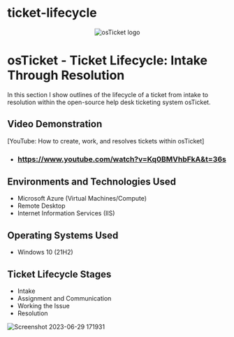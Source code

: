 # ticket-lifecycle
<p align="center">
<img src="https://i.imgur.com/Clzj7Xs.png" alt="osTicket logo"/>
</p>

<h1>osTicket - Ticket Lifecycle: Intake Through Resolution</h1>
In this section I show outlines of the lifecycle of a ticket from intake to resolution within the open-source help desk ticketing system osTicket.<br />


<h2>Video Demonstration</h2>

 [YouTube: How to create, work, and resolves tickets within osTicket]
- ### https://www.youtube.com/watch?v=Kq0BMVhbFkA&t=36s



<h2>Environments and Technologies Used</h2>

- Microsoft Azure (Virtual Machines/Compute)
- Remote Desktop
- Internet Information Services (IIS)

<h2>Operating Systems Used </h2>

- Windows 10</b> (21H2)

<h2>Ticket Lifecycle Stages</h2>

- Intake
- Assignment and Communication
- Working the Issue
- Resolution

![Screenshot 2023-06-29 171931](https://github.com/Tcoursecareers23/ticket-lifecycle/assets/138035327/5a4da50b-1cb7-4983-b52a-f0d8c58f2e2e)


